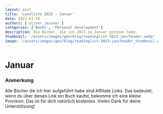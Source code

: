 ```yaml
---
layout: post
title: 'Leseliste 2023 - Januar'
date: 2023-01-28
authors: ['oliver_jessner']
categories: ['Books', 'Personal Development']
description: Die Bücher, die ich 2023 im Januar gelesen habe.
thumbnail: '/assets/images/gen/blog/readinglist-2023-jan/header.webp'
image: '/assets/images/gen/blog/readinglist-2023-jan/header_thumbnail.webp'
---
```


# Januar

### Anmerkung

Alle Bücher die ich hier aufgeführt habe sind Affiliate Links. Das bedeutet, wenn du über diesen Link ein Buch kaufst, bekomme ich eine kleine Provision. Das ist für dich natürlich kostenlos. Vielen Dank für deine Unterstützung!
